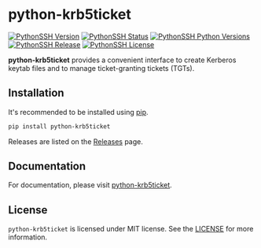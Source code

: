 # python-krb5ticket

[![PythonSSH Version](https://img.shields.io/pypi/v/python-krb5ticket?style=for-the-badge)](https://pypi.org/project/python-krb5ticket/)
[![PythonSSH Status](https://img.shields.io/pypi/status/python-krb5ticket?style=for-the-badge)](https://pypi.org/project/python-krb5ticket)
[![PythonSSH Python Versions](https://img.shields.io/pypi/pyversions/python-krb5ticket?style=for-the-badge)](https://pypi.org/project/python-krb5ticket/)
[![PythonSSH Release](https://img.shields.io/github/release/degagne/python-krb5ticket?style=for-the-badge)](https://github.com/degagne/python-krb5ticket/releases/)
[![PythonSSH License](https://img.shields.io/github/license/degagne/python-krb5ticket?style=for-the-badge)](https://github.com/degagne/python-krb5ticket/blob/master/LICENSE)

**python-krb5ticket** provides a convenient interface to create Kerberos keytab files and to manage ticket-granting tickets (TGTs).

## Installation

It's recommended to be installed using [pip](https://pip.pypa.io/en/stable/).

```bash
pip install python-krb5ticket
```

Releases are listed on the [Releases](https://github.com/degagne/python-krb5ticket/releases) page.

## Documentation

For documentation, please visit [python-krb5ticket](https://python-krb5ticket.readthedocs.io/en/latest/index.html).

## License

`python-krb5ticket` is licensed under MIT license. See the [LICENSE](https://github.com/degagne/python-krb5ticket/blob/master/LICENSE) for more information.